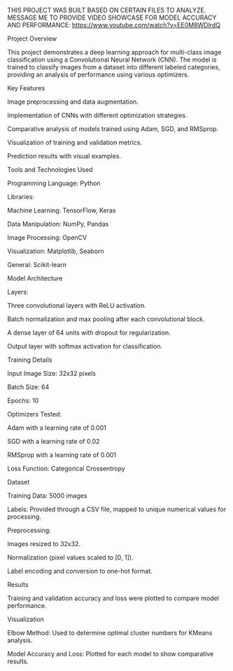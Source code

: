 THIS PROJECT WAS BUILT BASED ON CERTAIN FILES TO ANALYZE. MESSAGE ME TO PROVIDE
VIDEO SHOWCASE FOR MODEL ACCURACY AND PERFORMANCE: https://www.youtube.com/watch?v=EE0M8WDlrdQ

Project Overview

This project demonstrates a deep learning approach for multi-class image classification using a Convolutional Neural Network (CNN). The model is trained to classify images from a dataset into different labeled categories, providing an analysis of performance using various optimizers.

Key Features

Image preprocessing and data augmentation.

Implementation of CNNs with different optimization strategies.

Comparative analysis of models trained using Adam, SGD, and RMSprop.

Visualization of training and validation metrics.

Prediction results with visual examples.

Tools and Technologies Used

Programming Language: Python

Libraries:

Machine Learning: TensorFlow, Keras

Data Manipulation: NumPy, Pandas

Image Processing: OpenCV

Visualization: Matplotlib, Seaborn

General: Scikit-learn

Model Architecture

Layers:

Three convolutional layers with ReLU activation.

Batch normalization and max pooling after each convolutional block.

A dense layer of 64 units with dropout for regularization.

Output layer with softmax activation for classification.

Training Details

Input Image Size: 32x32 pixels

Batch Size: 64

Epochs: 10

Optimizers Tested:

Adam with a learning rate of 0.001

SGD with a learning rate of 0.02

RMSprop with a learning rate of 0.001

Loss Function: Categorical Crossentropy

Dataset

Training Data: 5000 images

Labels: Provided through a CSV file, mapped to unique numerical values for processing.

Preprocessing:

Images resized to 32x32.

Normalization (pixel values scaled to [0, 1]).

Label encoding and conversion to one-hot format.

Results

Training and validation accuracy and loss were plotted to compare model performance.

Visualization

Elbow Method: Used to determine optimal cluster numbers for KMeans analysis.

Model Accuracy and Loss: Plotted for each model to show comparative results.
